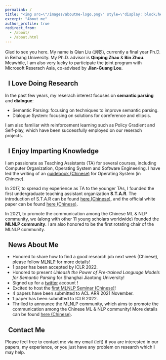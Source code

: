 ```yaml
---
permalink: /
title: "<img src=\"/images/aboutme-logo.png\" style=\"display: block;height:2em;vertical-align: middle;margin-left: auto;margin-right: auto;\">"
excerpt: "About me"
author_profile: true
redirect_from: 
  - /about/
  - /about.html
---
```


Glad to see you here. My name is Qian Liu (刘乾), currently a final year Ph.D. in Beihang University. My Ph.D. advisor is **Qinping Zhao** & **Bin Zhou**. Meawhile, I am also very lucky to participate the joint program with Microsoft Reserach Asia, co-advised by **Jian-Guang Lou**.

## <i class="fas fa-graduation-cap"></i>&nbsp;&nbsp;I Love Doing Research

In the past few years, my reserach interest focuses on **semantic parsing** and **dialogue**:
* Semantic Parsing: focusing on techniques to improve semantic parsing.
* Dialogue System: focusing on solutions for coreference and ellipsis.

I am also familiar with reinforcement learning such as Policy Gradient and Self-play, which have been successfully employed on our reserach projects.

## <i class="fa fa-ft fa-hands-helping"></i>&nbsp;&nbsp;I Enjoy Imparting Knowledge

I am passionate as Teaching Assistants (TA) for several courses, including Computer Organization, Operating System and Software Engineering. I have led the writing of an [guidebook (Chinese)](https://github.com/SivilTaram/BUAAOS-guide-book) for Operating System (in Chinese). 

In 2017, to spread my experience as TA to the younger TAs, I founded the first undergraduate teaching assistant organization **S.T.A.R**. The introduction of S.T.A.R can be found [here (Chinese)](https://www.cnblogs.com/SivilTaram/p/ta_road.html), and the official white paper can be found [here (Chinese)](http://scse.buaa.edu.cn/bkspy/bkspy/S_T_A_Rjftdbps_.htm).

In 2021, to promote the communication among the Chinese ML & NLP community, we (along with other 11 young scholars worldwide) founded the **MLNLP community**. I am also honored to be the first rotating chair of the MLNLP community.

## <i class="fa fa-ft fa-fire"></i>&nbsp;&nbsp;News About Me
* Honored to share how to find a good research job next week (Chinese), please follow [MLNLP](https://mp.weixin.qq.com/s/gNmzjp0DTBV9poheQDH5jA) for more details!
* 1 paper has been accepted by ICLR 2022.
* Honored to present *Unleash the Power of Pre-trained Language Models for Semantic Parsing* for Shanghai Jiaotong University!
* Signed up for a [twitter](https://twitter.com/sivil_taram) account <i class="fa fa-ft fa-smile"></i>!
* Excited to host the [first MLNLP Seminar (Chinese)](https://mp.weixin.qq.com/s?__biz=MzU4MTkwNjA0OQ==&mid=2247485257&idx=1&sn=1317f3bfaa5fb1816ad567df3d8c1371&chksm=fd413ca7ca36b5b16f01ac0bfbfc30fc2cb2ab17a3cc192214d5da20bd50f23fea6e678b930b&mpshare=1&scene=1&srcid=120436SB4OM5WR8EBgau5NcH&sharer_sharetime=1638620798062&sharer_shareid=eab69db03dfce45d397b749b3ccc5915&exportkey=A14o0cpp13u4r7fffJ5n97g%3D&pass_ticket=LoOqnuGK6P3460TxpPhPKxXMRbiZEYnwKIaEL%2Fq2rjHdMa2ZtFdyPKgu76ljlzcY&wx_header=0#rd)!
* 4 papers have been submitted to ACL ARR 2021 November.
* 1 paper has been submitted to ICLR 2022.
* Thrilled to announce the MLNLP community, which aims to promote the communication among the Chinese ML & NLP community! More details can be found [here (Chinese)](https://mp.weixin.qq.com/s/IUjQIVCSKexVKuV_jz5SRg).

## <i class="fa fa-ft fa-anchor"></i>&nbsp;&nbsp;Contact Me

Please feel free to contact me via my email (left) if you are interested in our papers, my experience, or you just have any problem on research which I may help.

<script type="text/javascript" id="clustrmaps" src="//cdn.clustrmaps.com/map_v2.js?cl=ffffff&w=200&t=tt&d=ttkJZYV_JYWsZaLTPSNNB_KpBVL7-FpSVOfSmz5CsC8&co=2d78ad&cmo=3acc3a&cmn=ff5353&ct=ffffff"></script>
